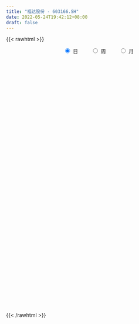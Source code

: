 ```yaml
---
title: "福达股份 - 603166.SH"
date: 2022-05-24T19:42:12+08:00
draft: false
---
```

{{< rawhtml >}}
    <div style="text-align: center">
        <label style="padding: 1rem;"><input style="margin-right: .5rem" type="radio" name="period" value="D" checked onclick="period_change(this)">日</label>
        <label style="padding: 1rem;"><input style="margin-right: .5rem" type="radio" name="period" value="W" onclick="period_change(this)">周</label>
        <label style="padding: 1rem;"><input style="margin-right: .5rem" type="radio" name="period" value="M" onclick="period_change(this)">月</label>
    </div>
    <div id="chart" style="height: 700px;"></div> 
    <script type="text/javascript">
        const D_v = [28579.42,32761.47,35056.0,26751.47,22408.2,20842.4,20849.0,19975.0,20898.4,23851.0,16607.66,22045.6,19403.38,24065.68,17987.99,24319.81,26278.55,30575.61,26568.02,29947.65,37215.41,40531.2,59525.0,55747.94,36810.35,31868.82,115815.4,67180.35,48287.83,29347.47,30208.21,32992.61,25475.16,24341.6,32615.6,22086.66,21765.0,35458.8,23235.8,24771.38,28117.06,88280.6,137736.13,66683.09,357961.56,223588.81,163565.84,127350.9,100176.81,171537.53,139103.28,182402.21,152616.22,138443.75,189613.54,140070.86,124678.12,123278.64,86210.6,109696.65,181677.64,102061.77,87641.97,70839.36,83694.2,94667.4,88229.58,115876.51,86263.46,79070.04,53371.2,130758.97,228157.58,124322.54,132160.1,82789.6,95840.63,141139.42,183738.87,134962.65,133744.96,110962.0,73858.26,89605.8,91861.77,87936.71,60554.97,78064.04,100466.4,90957.86,61699.2,57395.2,158593.43,77106.25,95820.2,52981.08,61874.79,36605.24,40427.28,34380.4,47304.6,26981.0,27392.4,19632.3,27664.95,24664.01,30702.0,29283.68,31581.6,23562.8,27571.8,32157.08,38078.0,31376.25,49228.75,78216.24,152578.12,206592.29,145014.0,131310.76,103136.73,73139.16,86093.4,177006.02,198933.86,131758.72,90308.0,76367.68,92732.21,111390.73,78090.06,191809.03,205066.31,115153.4,107943.86,122615.6,81743.77,89438.38,150508.32,124609.4,95140.01,117117.2,76770.6,44021.71,50674.91,48492.43,66814.37,76775.46,72950.72,64005.61,33351.78,35620.0,44101.01,49574.39,31510.0,19311.0,27685.68,29545.52,53207.32,54638.15,39073.0,29329.57,30769.99,22686.19,24471.37,64735.87,159827.64,92486.92,231386.62,96343.67,47283.4,51323.4,46273.0,32362.0,57296.67,34734.4,54395.4,49315.4,92947.0,39924.2,39824.0,33762.12,42891.0,35101.11,59504.92,48518.07,42228.11,30800.11,132786.53,129209.45,59587.55,83101.0,83075.04,50373.03,67201.2,31595.0,61071.6,69515.0,44828.72,69439.72,65383.4,52006.8,32157.77,28571.29,49754.46,72951.13,41002.4,35743.0,65604.4,43405.8,47322.97,71912.35,324321.47,199676.37,90319.72,84305.39,45236.84,52120.2,30705.18,47441.0,50270.0,56277.01,53543.0,47527.2,51894.77,58745.6,108003.03,58827.92,57610.4,50787.68,73283.4,99993.4,163960.34,169088.27,120066.29,88395.0,81324.32,73187.37,62369.14,64382.75,70948.29,55727.0,146079.78,318262.12,254242.67,172451.52,332111.78,75875.56,63964.46,73820.04]
const D_histogram = [0.0,0.0123806268,0.022411709,0.0191932155,0.0195822406,0.0097867365,-0.0017720398,-0.0091099065,-0.0133967626,-0.0102064166,-0.0083766199,-0.0068829137,-0.0086108536,-0.0022220967,0.001253321,0.0050853055,0.0118639224,0.0159908056,0.0164287179,0.0209779291,0.0272306101,0.032986908,0.044532637,0.0360132017,0.0264818316,0.0143942395,0.0325504295,0.0397529949,0.0419767369,0.0349772329,0.0283743527,0.0122821583,-0.0030454163,-0.0135478055,-0.0292831776,-0.0426971221,-0.0414749173,-0.0298679712,-0.0217247013,-0.0137685116,-0.0092700334,0.0099496627,0.0632952443,0.1392185464,0.1465957942,0.117366233,0.0935667373,0.063598557,0.0400351205,0.0387204098,0.0360024343,0.0460265971,0.0168391488,0.0052372941,0.0264797552,0.0288119724,0.0350261952,0.0302938613,0.025369725,0.0051966764,0.0224858104,0.0245753189,0.0157982039,0.0082923231,-0.0062938259,-0.016287151,-0.0381697975,-0.0739284389,-0.0951218868,-0.109987359,-0.1180824914,-0.0729051133,-0.0112815454,0.0303357357,0.0494981746,0.0570045089,0.0572687258,0.0658170955,0.077198314,0.090169657,0.084974786,0.0496078317,0.0283156562,0.0051097908,-0.0139680737,-0.0406202763,-0.0575688253,-0.0792027528,-0.0824136513,-0.0996630745,-0.1104318013,-0.0956900916,-0.0761264997,-0.0809153147,-0.1182161612,-0.1412507355,-0.1732656611,-0.162268365,-0.1422023701,-0.1254316992,-0.1136809892,-0.1013045801,-0.0865990214,-0.0686458563,-0.053570834,-0.0433228066,-0.0388935948,-0.0370807992,-0.0416345631,-0.0339290282,-0.0271178322,-0.0300075657,-0.0470093999,-0.0441483876,-0.0170999614,0.0113490916,0.07688782,0.1255079891,0.1382955072,0.160651145,0.1697755625,0.1715157687,0.1545842971,0.187794656,0.1930769704,0.1689439403,0.1531894765,0.1319632611,0.1122420211,0.0848161993,0.0614638082,0.096574402,0.0831452871,0.0616261538,0.0542885792,0.0443199032,0.0348850318,0.0167739514,0.0165295909,-0.0303024876,-0.0802365197,-0.079204667,-0.092676084,-0.1001720719,-0.1109596319,-0.1153337646,-0.1034024128,-0.0940215121,-0.0983101574,-0.1207370959,-0.1218367955,-0.1180787844,-0.112378175,-0.1208316883,-0.1168059338,-0.1054967326,-0.1005813025,-0.0908630476,-0.0631078241,-0.0324295143,-0.0185501172,-0.0064593856,-0.0102508431,-0.0060909561,-0.0077580018,0.0070601799,-0.0145497655,-0.0336647969,-0.0100534194,-0.015109041,-0.0171944891,-0.0231729116,-0.0359349041,-0.0474880556,-0.0705310263,-0.0770132698,-0.0890970976,-0.0838230008,-0.0494773415,-0.0192237464,0.0016068822,0.0160356256,0.0179879812,0.0178737867,0.0105391967,0.0137749715,0.0128221482,0.0186969677,0.0461845141,0.0738787884,0.0877082264,0.0813097092,0.0671053084,0.0544839911,0.0540116295,0.0522105282,0.0519068887,0.0300458222,0.0081247356,-0.0292065964,-0.0612054848,-0.0738967903,-0.0742462562,-0.0814016713,-0.1058299292,-0.1000595589,-0.0878163367,-0.064886718,-0.027474445,-0.0040963097,0.0198758115,0.046453771,0.0949787588,0.0808156083,0.0562093782,0.0533419219,0.0464383912,0.0349063076,0.0316109864,0.0170693771,0.0209634564,0.0190640021,0.0271442667,0.0333360581,0.0379436274,0.0429979688,0.058575876,0.0597608779,0.0582102335,0.0548935534,0.0546477115,0.0538536922,0.0697317184,0.0555714225,0.0155348345,-0.0062313801,-0.0295456129,-0.0601987221,-0.061288232,-0.0641365185,-0.0518308824,-0.0445938958,0.0019462577,0.0362151889,0.0736773126,0.0848438734,0.1317187999,0.2026847998,0.2890357396,0.3855878215]
const D_fast = [0.0,0.0154757835,0.0311097929,0.0326896033,0.0379741886,0.0306253686,0.0186235824,0.009008239,0.0013721923,0.0020109341,0.0017465759,0.0015195536,-0.0023610997,0.0034721331,0.0072608809,0.0123641919,0.0221087894,0.0302333739,0.0347784658,0.0445721593,0.0576324928,0.0716355177,0.0943144059,0.094798271,0.0918873588,0.0833983267,0.1096921239,0.1268329381,0.1395508644,0.1412956686,0.1417863765,0.1287647217,0.1126757931,0.0987864525,0.0757302859,0.051642061,0.0424955365,0.0466354898,0.0493475844,0.0538616461,0.0560426159,0.0777497277,0.1469191204,0.2576470591,0.3016732555,0.3017852525,0.3013774411,0.2873089001,0.2737542437,0.2821196355,0.2884022685,0.3099330805,0.2849554195,0.2746628883,0.3025252882,0.3120604985,0.3270312701,0.3298724015,0.3312906964,0.312416817,0.3353274036,0.3435607418,0.3387331777,0.3333003777,0.3171407722,0.3030756594,0.2716505635,0.2174098124,0.1724358928,0.1300735809,0.0924578257,0.1194089254,0.1782121069,0.227413322,0.2589503045,0.280707766,0.2952891644,0.320291808,0.350972605,0.3864863622,0.4025351877,0.3795701914,0.3653569299,0.3434285122,0.3208586293,0.2840513577,0.2527106023,0.2112759866,0.1874616753,0.1452964835,0.1069198064,0.0977389932,0.0982709601,0.0732533164,0.0063984296,-0.0519488285,-0.1272801695,-0.1568499646,-0.1723345623,-0.1869218162,-0.2035913534,-0.2165410893,-0.223485286,-0.2226935849,-0.2210112712,-0.2215939454,-0.2268881323,-0.2343455365,-0.2493079411,-0.2500846634,-0.2500529253,-0.2604445503,-0.2891987344,-0.2973748191,-0.2746013832,-0.2433150573,-0.1585543739,-0.0785572075,-0.0311958126,0.0313226114,0.0828909196,0.1275100679,0.1492246706,0.2293836935,0.2829352505,0.3010382055,0.3235811109,0.3353457107,0.343684976,0.337463204,0.329476765,0.3887309593,0.3960881661,0.3899755713,0.3962101415,0.3973214413,0.3966078279,0.3826902352,0.3865782725,0.3321705722,0.2621774101,0.2434080961,0.2067676581,0.1742286522,0.1357011842,0.1024936104,0.088574359,0.0744498816,0.0455836969,-0.0070275155,-0.038586414,-0.0643480989,-0.0867420333,-0.1254034687,-0.1505791977,-0.1656441796,-0.1858740751,-0.1988715821,-0.1868933146,-0.1643223835,-0.1550805157,-0.1446046305,-0.1509587987,-0.1483216508,-0.1519281969,-0.1353449702,-0.160592357,-0.1881235876,-0.167025565,-0.1758584468,-0.1822425172,-0.1940141676,-0.2157598861,-0.2391850515,-0.2798607788,-0.3055963397,-0.3399544419,-0.3556360954,-0.3336597715,-0.3082121129,-0.2869797637,-0.2685421139,-0.2620927631,-0.2577385109,-0.2624383017,-0.255758784,-0.2535060703,-0.2429570089,-0.2039233339,-0.1577593625,-0.122002868,-0.1080739578,-0.1055020315,-0.104502351,-0.0914718053,-0.0802202746,-0.0675471918,-0.0818968029,-0.1017867055,-0.1464196867,-0.1937199462,-0.2248854492,-0.2437964793,-0.2713023122,-0.3221880523,-0.3414325718,-0.3511434338,-0.3444354946,-0.3138918328,-0.2915377749,-0.2625967008,-0.2244052986,-0.1521356211,-0.1460948695,-0.1566487551,-0.1461807309,-0.1414746638,-0.1442801705,-0.1396727451,-0.1499470102,-0.1408120667,-0.1379455205,-0.1230791892,-0.1085533833,-0.0944599071,-0.0786560735,-0.0484341974,-0.0323089759,-0.0193070619,-0.0089003537,0.0045157323,0.017185136,0.0504960918,0.0502286516,0.0140757722,-0.0092482874,-0.0399489234,-0.0856517132,-0.1020632811,-0.1209456972,-0.1215977817,-0.1255092691,-0.0784825511,-0.0351598227,0.0207216291,0.0530991583,0.1329037848,0.2545409846,0.4131508593,0.6060998966]
const D_slow = [0.0,0.0030951567,0.0086980839,0.0134963878,0.018391948,0.0208386321,0.0203956222,0.0181181455,0.0147689549,0.0122173507,0.0101231958,0.0084024673,0.0062497539,0.0056942298,0.00600756,0.0072788864,0.010244867,0.0142425684,0.0183497479,0.0235942301,0.0304018827,0.0386486097,0.0497817689,0.0587850693,0.0654055272,0.0690040871,0.0771416945,0.0870799432,0.0975741274,0.1063184357,0.1134120238,0.1164825634,0.1157212093,0.112334258,0.1050134636,0.094339183,0.0839704537,0.0765034609,0.0710722856,0.0676301577,0.0653126494,0.067800065,0.0836238761,0.1184285127,0.1550774612,0.1844190195,0.2078107038,0.2237103431,0.2337191232,0.2433992256,0.2523998342,0.2639064835,0.2681162707,0.2694255942,0.276045533,0.2832485261,0.2920050749,0.2995785402,0.3059209715,0.3072201406,0.3128415932,0.3189854229,0.3229349739,0.3250080546,0.3234345981,0.3193628104,0.309820361,0.2913382513,0.2675577796,0.2400609399,0.210540317,0.1923140387,0.1894936523,0.1970775863,0.2094521299,0.2237032571,0.2380204386,0.2544747125,0.273774291,0.2963167052,0.3175604017,0.3299623597,0.3370412737,0.3383187214,0.334826703,0.3246716339,0.3102794276,0.2904787394,0.2698753266,0.244959558,0.2173516076,0.1934290847,0.1743974598,0.1541686311,0.1246145908,0.0893019069,0.0459854917,0.0054184004,-0.0301321921,-0.0614901169,-0.0899103642,-0.1152365092,-0.1368862646,-0.1540477287,-0.1674404372,-0.1782711388,-0.1879945375,-0.1972647373,-0.2076733781,-0.2161556351,-0.2229350932,-0.2304369846,-0.2421893346,-0.2532264315,-0.2575014218,-0.2546641489,-0.2354421939,-0.2040651966,-0.1694913198,-0.1293285336,-0.0868846429,-0.0440057008,-0.0053596265,0.0415890375,0.0898582801,0.1320942652,0.1703916343,0.2033824496,0.2314429549,0.2526470047,0.2680129567,0.2921565572,0.312942879,0.3283494175,0.3419215623,0.3530015381,0.361722796,0.3659162839,0.3700486816,0.3624730597,0.3424139298,0.322612763,0.2994437421,0.2744007241,0.2466608161,0.217827375,0.1919767718,0.1684713937,0.1438938544,0.1137095804,0.0832503815,0.0537306854,0.0256361417,-0.0045717804,-0.0337732639,-0.060147447,-0.0852927726,-0.1080085345,-0.1237854905,-0.1318928691,-0.1365303984,-0.1381452449,-0.1407079556,-0.1422306947,-0.1441701951,-0.1424051501,-0.1460425915,-0.1544587907,-0.1569721456,-0.1607494058,-0.1650480281,-0.170841256,-0.179824982,-0.1916969959,-0.2093297525,-0.2285830699,-0.2508573443,-0.2718130945,-0.2841824299,-0.2889883665,-0.288586646,-0.2845777396,-0.2800807443,-0.2756122976,-0.2729774984,-0.2695337555,-0.2663282185,-0.2616539766,-0.250107848,-0.2316381509,-0.2097110943,-0.189383667,-0.1726073399,-0.1589863422,-0.1454834348,-0.1324308028,-0.1194540806,-0.111942625,-0.1099114411,-0.1172130902,-0.1325144614,-0.150988659,-0.169550223,-0.1899006409,-0.2163581232,-0.2413730129,-0.2633270971,-0.2795487766,-0.2864173878,-0.2874414653,-0.2824725124,-0.2708590696,-0.2471143799,-0.2269104778,-0.2128581333,-0.1995226528,-0.187913055,-0.1791864781,-0.1712837315,-0.1670163872,-0.1617755231,-0.1570095226,-0.1502234559,-0.1418894414,-0.1324035345,-0.1216540423,-0.1070100733,-0.0920698539,-0.0775172955,-0.0637939071,-0.0501319792,-0.0366685562,-0.0192356266,-0.0053427709,-0.0014590623,-0.0030169073,-0.0104033106,-0.0254529911,-0.0407750491,-0.0568091787,-0.0697668993,-0.0809153733,-0.0804288088,-0.0713750116,-0.0529556835,-0.0317447151,0.0011849849,0.0518561848,0.1241151197,0.2205120751]
const D_data = [['2021-05-13', 5.9578, 5.8654, 5.8285, 6.004],['2021-05-14', 5.9024, 6.0594, 5.8654, 6.0686],['2021-05-17', 6.0501, 6.1056, 5.9947, 6.1702],['2021-05-18', 6.0963, 5.9763, 5.9208, 6.0963],['2021-05-19', 5.9578, 6.0317, 5.8931, 6.0317],['2021-05-20', 5.9578, 5.8931, 5.8654, 6.0317],['2021-05-21', 5.9024, 5.8192, 5.81, 5.9301],['2021-05-24', 5.8654, 5.8192, 5.7823, 5.8746],['2021-05-25', 5.8469, 5.8192, 5.7269, 5.8469],['2021-05-26', 5.8285, 5.9024, 5.7638, 5.9208],['2021-05-27', 5.8931, 5.8931, 5.8469, 5.9578],['2021-05-28', 5.9116, 5.8931, 5.8654, 5.9485],['2021-05-31', 5.8839, 5.8469, 5.773, 5.9301],['2021-06-01', 5.8192, 5.9578, 5.8008, 5.9855],['2021-06-02', 5.9855, 5.9485, 5.9116, 5.9855],['2021-06-03', 5.9393, 5.9763, 5.9208, 6.0132],['2021-06-04', 5.9855, 6.0501, 5.9393, 6.0501],['2021-06-07', 6.0501, 6.0594, 6.0501, 6.1702],['2021-06-08', 6.0686, 6.0409, 6.004, 6.1518],['2021-06-09', 6.0594, 6.124, 6.0224, 6.1702],['2021-06-10', 6.1795, 6.1979, 6.1056, 6.2256],['2021-06-11', 6.1702, 6.2534, 6.1425, 6.3273],['2021-06-15', 6.2072, 6.4104, 6.1979, 6.4473],['2021-06-16', 6.4011, 6.2072, 6.1333, 6.4011],['2021-06-17', 6.1518, 6.1795, 6.1148, 6.318],['2021-06-18', 6.1795, 6.1148, 6.0871, 6.1887],['2021-06-21', 6.0871, 6.5397, 6.0501, 6.7244],['2021-06-22', 6.5305, 6.512, 6.4381, 6.5859],['2021-06-23', 6.4843, 6.5212, 6.475, 6.6875],['2021-06-24', 6.4843, 6.4381, 6.4196, 6.5397],['2021-06-25', 6.4381, 6.4473, 6.355, 6.4843],['2021-06-28', 6.4473, 6.2995, 6.2995, 6.4566],['2021-06-29', 6.3273, 6.2441, 6.2256, 6.3734],['2021-06-30', 6.2441, 6.2441, 6.2164, 6.3365],['2021-07-01', 6.2626, 6.1056, 6.1056, 6.2811],['2021-07-02', 6.0963, 6.0409, 6.0132, 6.1518],['2021-07-05', 6.0224, 6.1702, 6.0132, 6.1795],['2021-07-06', 6.2441, 6.318, 6.1702, 6.4104],['2021-07-07', 6.3088, 6.318, 6.2626, 6.3827],['2021-07-08', 6.2903, 6.355, 6.2811, 6.4196],['2021-07-09', 6.355, 6.3457, 6.2256, 6.355],['2021-07-12', 6.3273, 6.6044, 6.3273, 6.6505],['2021-07-13', 6.7706, 7.2694, 6.7152, 7.2694],['2021-07-14', 7.6758, 7.9991, 7.6758, 7.9991],['2021-07-15', 8.2023, 7.5003, 7.2048, 8.4794],['2021-07-16', 7.3064, 7.1124, 7.057, 7.3895],['2021-07-19', 7.1032, 7.1493, 6.9554, 7.2694],['2021-07-20', 7.0754, 7.02, 6.8907, 7.0939],['2021-07-21', 6.9461, 7.0293, 6.9184, 7.0662],['2021-07-22', 7.0015, 7.3064, 6.9092, 7.371],['2021-07-23', 7.2232, 7.3433, 7.1032, 7.5003],['2021-07-26', 7.3525, 7.5927, 7.1216, 7.8052],['2021-07-27', 7.4634, 7.1124, 7.057, 7.7959],['2021-07-28', 7.0108, 7.2694, 6.7244, 7.4542],['2021-07-29', 7.3803, 7.759, 7.1493, 7.7774],['2021-07-30', 7.7497, 7.6481, 7.5835, 7.9899],['2021-08-02', 7.5927, 7.7867, 7.4819, 8.0638],['2021-08-03', 7.6851, 7.722, 7.6297, 8.0453],['2021-08-04', 7.7128, 7.759, 7.5742, 7.8236],['2021-08-05', 7.7128, 7.5558, 7.4357, 7.7128],['2021-08-06', 7.4819, 8.073, 7.408, 8.1931],['2021-08-09', 8.0823, 7.9991, 7.879, 8.1839],['2021-08-10', 7.9345, 7.9068, 7.8052, 8.1746],['2021-08-11', 7.9068, 7.9345, 7.7682, 7.9899],['2021-08-12', 7.9252, 7.8329, 7.7959, 8.0545],['2021-08-13', 7.759, 7.8606, 7.7128, 7.9899],['2021-08-16', 7.722, 7.6481, 7.6204, 7.9899],['2021-08-17', 7.6943, 7.3156, 7.2325, 7.9437],['2021-08-18', 7.3433, 7.3156, 7.177, 7.4634],['2021-08-19', 7.0293, 7.2509, 6.9831, 7.2971],['2021-08-20', 7.177, 7.214, 7.02, 7.2971],['2021-08-23', 7.2509, 7.9345, 7.2232, 7.9345],['2021-08-24', 8.1746, 8.424, 8.1746, 8.6642],['2021-08-25', 8.5441, 8.4887, 8.23, 8.581],['2021-08-26', 8.6827, 8.4333, 8.3778, 9.0152],['2021-08-27', 8.6549, 8.4333, 8.3501, 8.775],['2021-08-30', 8.4517, 8.4425, 8.3132, 8.6549],['2021-08-31', 8.4055, 8.6549, 8.3039, 8.8212],['2021-09-01', 8.6549, 8.8397, 8.6549, 9.4124],['2021-09-02', 8.6827, 9.0337, 8.4055, 9.0891],['2021-09-03', 8.969, 8.9413, 8.6365, 9.2831],['2021-09-06', 8.812, 8.5533, 8.4333, 8.9967],['2021-09-07', 8.5903, 8.6549, 8.4517, 8.7104],['2021-09-08', 8.6457, 8.5718, 8.461, 8.7381],['2021-09-09', 8.5256, 8.5533, 8.5072, 8.8766],['2021-09-10', 8.5903, 8.3594, 8.3132, 8.5903],['2021-09-13', 8.3409, 8.3686, 8.3224, 8.4979],['2021-09-14', 8.3778, 8.1931, 8.1746, 8.4055],['2021-09-15', 8.1284, 8.3317, 7.9437, 8.4333],['2021-09-16', 8.3409, 8.0638, 8.0453, 8.4055],['2021-09-17', 8.0084, 8.0176, 7.759, 8.1284],['2021-09-22', 7.9437, 8.2947, 7.8513, 8.3132],['2021-09-23', 8.2762, 8.4055, 8.0361, 8.4794],['2021-09-24', 8.3871, 8.1007, 8.0823, 8.4055],['2021-09-27', 8.11, 7.5188, 7.3618, 8.1284],['2021-09-28', 7.5003, 7.4449, 7.3525, 7.6019],['2021-09-29', 7.3433, 7.0662, 6.9461, 7.3987],['2021-09-30', 7.0939, 7.4172, 7.0847, 7.4357],['2021-10-08', 7.5096, 7.4911, 7.4264, 7.7959],['2021-10-11', 7.4819, 7.4357, 7.3525, 7.5835],['2021-10-12', 7.3525, 7.3433, 7.1216, 7.4634],['2021-10-13', 7.2787, 7.3156, 7.214, 7.371],['2021-10-14', 7.2787, 7.3248, 7.1586, 7.4172],['2021-10-15', 7.3156, 7.371, 7.2879, 7.4357],['2021-10-18', 7.3248, 7.3525, 7.3156, 7.4264],['2021-10-19', 7.3525, 7.2971, 7.2971, 7.3803],['2021-10-20', 7.2971, 7.2048, 7.177, 7.3064],['2021-10-21', 7.2232, 7.1309, 7.1032, 7.2509],['2021-10-22', 7.1309, 6.9831, 6.9831, 7.2048],['2021-10-25', 6.9738, 7.0847, 6.8907, 7.1032],['2021-10-26', 7.0847, 7.057, 7.02, 7.3064],['2021-10-27', 7.0754, 6.8907, 6.8076, 7.0754],['2021-10-28', 6.826, 6.5951, 6.5859, 6.9092],['2021-10-29', 6.5951, 6.7337, 6.5766, 6.7614],['2021-11-01', 6.6783, 7.057, 6.6505, 7.057],['2021-11-02', 7.057, 7.1863, 7.0108, 7.4819],['2021-11-03', 7.0662, 7.9068, 7.0662, 7.9068],['2021-11-04', 8.0638, 8.0545, 7.7035, 8.424],['2021-11-05', 7.8606, 7.8513, 7.7405, 8.2762],['2021-11-08', 7.6666, 8.1654, 7.6019, 8.2393],['2021-11-09', 8.1654, 8.2023, 8.0361, 8.4148],['2021-11-10', 8.1654, 8.267, 8.0915, 8.267],['2021-11-11', 8.267, 8.1192, 8.0361, 8.581],['2021-11-12', 8.1562, 8.9321, 8.0638, 8.9321],['2021-11-15', 9.126, 8.8489, 8.6827, 9.2646],['2021-11-16', 8.8489, 8.5903, 8.4979, 8.9136],['2021-11-17', 8.5903, 8.7381, 8.5256, 8.812],['2021-11-18', 8.7288, 8.7104, 8.581, 8.8951],['2021-11-19', 8.775, 8.7473, 8.6549, 9.1445],['2021-11-22', 8.6919, 8.6365, 8.4979, 8.8027],['2021-11-23', 8.6365, 8.6457, 8.5626, 8.8397],['2021-11-24', 8.5995, 9.514, 8.581, 9.514],['2021-11-25', 9.5324, 9.0798, 9.0429, 9.6063],['2021-11-26', 9.0798, 8.9875, 8.9043, 9.2369],['2021-11-29', 8.8951, 9.1814, 8.6919, 9.3015],['2021-11-30', 9.1722, 9.1907, 9.0521, 9.4586],['2021-12-01', 9.163, 9.2276, 9.0244, 9.3292],['2021-12-02', 9.1168, 9.1168, 9.0337, 9.4124],['2021-12-03', 9.1445, 9.3569, 9.0706, 9.6987],['2021-12-06', 9.2646, 8.6919, 8.6827, 9.4493],['2021-12-07', 8.6642, 8.3963, 8.3132, 8.8674],['2021-12-08', 8.4979, 8.8859, 8.3778, 9.2184],['2021-12-09', 8.8582, 8.6457, 8.6272, 9.0244],['2021-12-10', 8.6272, 8.6272, 8.5164, 8.7658],['2021-12-13', 8.6272, 8.4887, 8.4055, 8.6919],['2021-12-14', 8.5164, 8.4702, 8.4055, 8.5533],['2021-12-15', 8.4333, 8.6365, 8.3778, 8.7196],['2021-12-16', 8.581, 8.6088, 8.3778, 8.6365],['2021-12-17', 8.5441, 8.3963, 8.3686, 8.6272],['2021-12-20', 8.3409, 8.0268, 8.0268, 8.3778],['2021-12-21', 7.9899, 8.1469, 7.9714, 8.2023],['2021-12-22', 8.1469, 8.1284, 8.0638, 8.2393],['2021-12-23', 8.1931, 8.0915, 7.9899, 8.2208],['2021-12-24', 8.0915, 7.8144, 7.8052, 8.1654],['2021-12-27', 7.8421, 7.8606, 7.7497, 7.9437],['2021-12-28', 7.9252, 7.8975, 7.8144, 7.9252],['2021-12-29', 7.8975, 7.7682, 7.759, 7.9437],['2021-12-30', 7.722, 7.7774, 7.7128, 7.8698],['2021-12-31', 7.7774, 8.0268, 7.759, 8.0638],['2022-01-04', 8.0268, 8.1654, 7.9991, 8.3039],['2022-01-05', 8.1654, 8.0361, 7.8883, 8.1839],['2022-01-06', 7.9991, 8.0545, 7.9252, 8.1377],['2022-01-07', 8.0638, 7.8513, 7.8513, 8.1284],['2022-01-10', 7.8144, 7.9252, 7.6666, 7.9345],['2022-01-11', 7.9345, 7.8329, 7.7959, 8.0268],['2022-01-12', 7.8052, 8.0545, 7.8052, 8.1931],['2022-01-13', 8.1284, 7.5558, 7.4634, 8.1284],['2022-01-14', 7.4634, 7.4357, 7.3618, 7.6112],['2022-01-17', 7.528, 7.9437, 7.3341, 8.1839],['2022-01-18', 7.9437, 7.6019, 7.5927, 8.0268],['2022-01-19', 7.5927, 7.5835, 7.5558, 7.7035],['2022-01-20', 7.5835, 7.4726, 7.4264, 7.6758],['2022-01-21', 7.4634, 7.2879, 7.2879, 7.5373],['2022-01-24', 7.2509, 7.177, 7.1493, 7.3341],['2022-01-25', 7.2417, 6.863, 6.7799, 7.3433],['2022-01-26', 6.8722, 6.8999, 6.7521, 7.0108],['2022-01-27', 6.863, 6.6783, 6.6321, 6.9369],['2022-01-28', 6.7244, 6.7706, 6.512, 6.8999],['2022-02-07', 6.8722, 7.1493, 6.8722, 7.4449],['2022-02-08', 7.0847, 7.2048, 7.02, 7.214],['2022-02-09', 7.1586, 7.177, 7.0847, 7.2787],['2022-02-10', 7.177, 7.1586, 7.0939, 7.2232],['2022-02-11', 7.1401, 7.02, 6.9277, 7.1493],['2022-02-14', 6.9369, 6.9738, 6.8999, 7.1032],['2022-02-15', 7.0385, 6.8353, 6.7429, 7.0385],['2022-02-16', 6.8722, 6.9277, 6.8722, 7.0385],['2022-02-17', 6.9554, 6.8538, 6.826, 7.0015],['2022-02-18', 6.8445, 6.9277, 6.7706, 6.9831],['2022-02-21', 6.9554, 7.2787, 6.9554, 7.4357],['2022-02-22', 7.2325, 7.4449, 7.214, 7.5188],['2022-02-23', 7.4449, 7.4172, 7.2971, 7.4542],['2022-02-24', 7.4449, 7.2232, 7.1124, 7.4542],['2022-02-25', 7.2232, 7.1032, 7.0385, 7.3525],['2022-02-28', 7.0385, 7.0754, 6.9092, 7.1032],['2022-03-01', 7.1216, 7.214, 7.0754, 7.3433],['2022-03-02', 7.1863, 7.214, 7.1124, 7.2417],['2022-03-03', 7.2232, 7.2509, 7.1678, 7.2971],['2022-03-04', 7.214, 6.9369, 6.9277, 7.2232],['2022-03-07', 6.8538, 6.8168, 6.7521, 6.9092],['2022-03-08', 6.7614, 6.4381, 6.4289, 6.8722],['2022-03-09', 6.4381, 6.2626, 5.9301, 6.4658],['2022-03-10', 6.4196, 6.3088, 6.2718, 6.4935],['2022-03-11', 6.1795, 6.3457, 6.124, 6.3919],['2022-03-14', 6.2811, 6.1518, 6.1425, 6.3457],['2022-03-15', 6.0963, 5.7453, 5.7269, 6.1795],['2022-03-16', 5.8562, 5.9578, 5.6622, 6.004],['2022-03-17', 6.0317, 5.9763, 5.967, 6.124],['2022-03-18', 5.9578, 6.1056, 5.9485, 6.1425],['2022-03-21', 6.124, 6.3734, 6.0686, 6.3734],['2022-03-22', 6.3734, 6.3088, 6.2349, 6.3919],['2022-03-23', 6.3088, 6.4104, 6.2626, 6.475],['2022-03-24', 6.4104, 6.5674, 6.3273, 6.6505],['2022-03-25', 6.5674, 7.0662, 6.5397, 7.2232],['2022-03-28', 6.8815, 6.4104, 6.3642, 6.9184],['2022-03-29', 6.3734, 6.1979, 6.1702, 6.4381],['2022-03-30', 6.318, 6.4104, 6.2626, 6.5212],['2022-03-31', 6.3827, 6.3457, 6.3088, 6.4843],['2022-04-01', 6.2718, 6.2441, 6.1979, 6.3457],['2022-04-06', 6.2626, 6.3088, 6.1887, 6.355],['2022-04-07', 6.3088, 6.1148, 6.1148, 6.3827],['2022-04-08', 6.124, 6.3088, 5.9855, 6.3273],['2022-04-11', 6.2349, 6.2349, 6.0501, 6.2718],['2022-04-12', 6.1887, 6.3734, 6.1148, 6.3734],['2022-04-13', 6.3457, 6.3919, 6.1887, 6.3919],['2022-04-14', 6.3642, 6.4104, 6.3273, 6.4566],['2022-04-15', 6.3827, 6.4566, 6.2534, 6.4566],['2022-04-18', 6.4566, 6.669, 6.4104, 6.706],['2022-04-19', 6.6321, 6.5674, 6.5212, 6.7337],['2022-04-20', 6.5582, 6.5674, 6.3734, 6.6136],['2022-04-21', 6.512, 6.5674, 6.3734, 6.5674],['2022-04-22', 6.4566, 6.6321, 6.4011, 6.6875],['2022-04-25', 6.5489, 6.6598, 6.355, 6.6783],['2022-04-26', 6.5859, 6.9554, 6.5212, 7.0108],['2022-04-27', 6.7521, 6.6321, 6.2626, 6.9277],['2022-04-28', 6.4658, 6.1887, 5.967, 6.5397],['2022-04-29', 6.2534, 6.2534, 6.161, 6.3273],['2022-05-05', 6.0594, 6.0963, 5.9855, 6.161],['2022-05-06', 5.967, 5.8192, 5.7823, 5.967],['2022-05-09', 5.7823, 6.0501, 5.7269, 6.0501],['2022-05-10', 6.01, 5.96, 5.84, 6.02],['2022-05-11', 5.97, 6.12, 5.92, 6.19],['2022-05-12', 6.05, 6.06, 5.94, 6.12],['2022-05-13', 6.05, 6.67, 6.04, 6.67],['2022-05-16', 6.91, 6.74, 6.7, 7.24],['2022-05-17', 6.6, 7.01, 6.58, 7.2],['2022-05-18', 6.83, 6.87, 6.72, 7.15],['2022-05-19', 7.32, 7.56, 7.12, 7.56],['2022-05-20', 8.32, 8.32, 8.32, 8.32],['2022-05-23', 9.15, 9.15, 9.15, 9.15],['2022-05-24', 10.07, 10.07, 10.07, 10.07]]
const W_v = [228747.86,401751.33,590568.99,289996.35,219493.25,137369.58,225675.35,165463.62,246685.48,201475.58,163776.56,127408.47,194945.57,112264.92,101777.05,98368.4,112735.7,162792.64,140913.54,125015.01,81419.74,55322.22,81154.09,78626.65,121449.9,89001.98,185887.52,115991.75,105668.63,89037.42,30814.73,22535.59,163437.04,121675.19,119990.53,116909.58,100948.5,90192.26,136209.49,100230.4,62073.66,32431.48,186389.02,114425.66,287954.57,163275.38,65889.66,156820.17,158183.8,77631.63,75326.04,75533.49,93560.8,121242.4,66642.69,57223.69,43548.69,31316.96,35712.8,31067.38,34563.75,48108.4,28908.8,50404.4,70983.83,84632.43,66747.2,52555.6,104976.48,101688.36,92481.43,109880.07,85932.8,57384.15,51398.0,35446.6,95006.58,57290.08,41037.58,61704.55,81693.69,112492.36,190285.32,211355.09,203605.46,192464.64,175303.5,287326.08,448772.72,427878.74,166195.36,77489.86,143764.45,104924.8,108098.41,143543.86,77028.16,335018.53,196276.42,85757.08,76166.05,58120.2,61968.11,42306.47,38644.49,69035.72,63165.19,62118.24,78651.24,70312.58,60758.5,68180.99,84898.85,10704.0,38608.51,56541.07,44768.25,62327.63,87300.57,46772.01,41137.01,38345.69,72850.16,158176.55,149407.84,74420.31,304165.45,156371.37,144636.44,69066.21,128034.18,85849.13,142436.07,157917.11,120172.44,155161.47,174135.26,124900.95,171915.43,158595.24,213313.19,312522.09,270562.23,89324.4,157657.12,270216.68,1289016.3,812524.4300000001,410139.83,292605.7,198405.81,306943.83,458480.8,362500.76,350668.94,387984.87,360232.0,202347.0,753499.41,542260.1899999999,212940.45,169523.15,109772.02,98543.3,80632.38,41156.89,125700.81,188405.91,119006.63,138448.92,118122.13,140122.32,176455.91,204125.52,132519.56,79555.72,115323.98,71612.1,113435.05,92607.24,67505.7,195512.49,448684.63,107479.05,86378.97,182344.86,191098.63,243499.97,169957.72,140515.93,173753.83,143714.08,229423.0,294415.8,261624.56,79632.19,165575.88,125907.07,103377.66,112055.41,164837.89,183952.11,290839.26,137511.63,133348.04,874250.1899999999,701734.36,803146.58,625541.65,438904.7,422810.79,698188.7899999999,689426.53,454224.54,391742.47,293094.88,247281.31,40427.28,155690.7,143896.24,152745.93,631629.4,570686.0700000001,590100.47,701509.5299999999,552249.9300000001,457658.92,315707.89,226652.79,161259.52,153810.71,364207.99,472610.09,228103.87,249348.32,216152.32,487759.5699999999,279755.83,263816.41,228022.28,552566.99,471658.52,128416.18,267987.58,348512.4300000001,641503.3,154511.69,399506.96,1152943.6500000001,137784.5]
const W_histogram = [0.0,0.0264907123,0.0564831197,0.0551753738,0.0140576235,0.0052177067,0.017590108,0.0282613861,0.0499614739,0.0534805002,0.0346975092,0.012912026,0.0163182664,-0.0161003086,-0.038502466,-0.0729755819,-0.0907814757,-0.16906326,-0.2442000313,-0.2535197671,-0.2533799964,-0.2435565116,-0.2376937386,-0.2187117536,-0.1787549324,-0.1495982754,-0.115679567,-0.0903545602,-0.1070457097,-0.1272229009,-0.123329353,-0.0984515748,-0.0397711162,0.0074355136,0.0354246144,0.0280906509,0.0582877366,0.0822065724,0.0996897192,0.0839156203,0.0738931933,0.069951524,0.0931809436,0.1074662989,0.1387133702,0.1177554862,0.0953478317,0.1115793596,0.0558037551,0.0098694583,-0.0345756556,-0.0441527614,-0.0345272952,-0.0230815468,-0.0355035888,-0.0284512874,-0.0350439026,-0.0312818239,-0.0276777056,-0.0199524617,-0.0219631007,-0.0108901158,-0.002504292,-0.0119995826,-0.031634851,-0.0304355845,-0.0161647521,-0.0047442531,0.027135804,0.0304246391,0.036202696,0.0529451701,0.0521851772,0.0414671588,0.0233412547,0.0259241507,0.040756367,0.0455415535,0.0474847252,0.0371044057,0.0520767537,0.0722464643,0.1047838669,0.1317180129,0.1501605375,0.1701275418,0.1673240921,0.1777429338,0.2090847474,0.1976037023,0.1458468149,0.1158032153,0.0754529574,0.044938533,0.0226414248,0.0344620464,0.0296482279,0.0268524118,0.0025728396,-0.019986791,-0.029652878,-0.0540588,-0.0623563679,-0.0688830007,-0.0738068922,-0.0990170281,-0.1119993967,-0.1002423239,-0.0917336249,-0.0726960808,-0.0534628331,-0.0466847042,-0.0524165922,-0.0566542458,-0.0523735296,-0.051206047,-0.040798189,-0.0400930759,-0.0476358929,-0.0620716105,-0.0598843185,-0.0533827149,-0.0365976205,-0.0080370267,0.0102730959,0.0206199466,0.0515641824,0.0697280178,0.0681892746,0.0642459564,0.0388170365,0.02399349,0.0382567261,0.0259201992,0.0392741227,0.047327669,0.0248021545,0.0165326922,0.021493724,0.0199580913,0.0349922107,0.0489630933,0.0384619907,0.035631925,0.0393937561,0.0395718967,0.0928363414,0.1072240113,0.0991048928,0.0942201172,0.0714034305,0.0749546182,0.0820972212,0.0657915328,0.0697829592,0.0901229232,0.0788692819,0.0676496533,0.1146020025,0.0884366032,0.0541800057,0.0039522224,-0.0153713771,-0.0468557407,-0.0527683983,-0.050800079,-0.0501591731,-0.0525605926,-0.0800506646,-0.0702116361,-0.0739051052,-0.0491445161,-0.0420246861,-0.0365197624,-0.061377899,-0.082687606,-0.1170347399,-0.1386216996,-0.1576300389,-0.1702330392,-0.1692019194,-0.1398675079,-0.1008661305,-0.0679013343,-0.0277277603,-0.0096484326,0.0170843564,0.0318015633,0.046140007,0.0382414498,0.0315952006,0.0420029758,0.0613226028,0.0833587771,0.0834673384,0.0747734887,0.0652384355,0.0403833524,0.0271820022,0.0272183173,0.0384425625,0.0341839144,0.0504307236,0.031408458,0.0365929343,0.086071925,0.1263304091,0.1631274348,0.2031186256,0.2018815073,0.1466983769,0.1793387459,0.2195118671,0.1922452463,0.1390225185,0.0991202938,0.0205103067,-0.0299513392,-0.0724372288,-0.1246221596,-0.1710278558,-0.1237500228,-0.0222979895,0.0270742861,0.0682766015,0.1102878768,0.0802105293,0.0381755685,-0.0316376604,-0.0644395657,-0.0969319613,-0.1426287508,-0.1767908471,-0.2251100724,-0.2303276639,-0.2295380041,-0.2074109768,-0.1944101823,-0.214484082,-0.2313410179,-0.1681448129,-0.1714702128,-0.1593314233,-0.1324699186,-0.0957189506,-0.0898455915,-0.1069707147,-0.0553636079,0.087747461,0.2868910941]
const W_fast = [0.0,0.0331133903,0.0772265777,0.0897126752,0.0521093308,0.0445738407,0.061343769,0.0790803936,0.1132708499,0.1301600012,0.1200513875,0.1014939108,0.1089797179,0.0725360656,0.0405082918,-0.0122087196,-0.0527099824,-0.1732575816,-0.3094443608,-0.3821440383,-0.4453492667,-0.4964149098,-0.5499755714,-0.5856715249,-0.5904034368,-0.5986463486,-0.593647532,-0.5909111653,-0.6343637422,-0.6863466586,-0.7132854489,-0.7130205644,-0.6642828849,-0.6152173767,-0.5783721223,-0.5786834231,-0.5339144032,-0.4894439243,-0.4470383477,-0.4418335416,-0.4333826702,-0.4198364585,-0.373311803,-0.332159873,-0.2662344591,-0.2577534715,-0.2563241682,-0.2121978004,-0.2540224661,-0.2974893983,-0.3505784261,-0.3711937222,-0.3702000799,-0.3645247182,-0.3858226574,-0.3858831778,-0.4012367686,-0.4052951459,-0.408610454,-0.4058733256,-0.4133747398,-0.4050242838,-0.397264533,-0.4097597193,-0.4373037004,-0.44371333,-0.4334836856,-0.4232492499,-0.3845852418,-0.373690247,-0.358861516,-0.3288827494,-0.316596448,-0.3169476768,-0.3292382671,-0.3201743334,-0.2951530254,-0.2789824505,-0.2651680975,-0.2662723156,-0.2382807791,-0.2000494525,-0.1413160832,-0.0814524339,-0.025469775,0.0370291148,0.0760566881,0.1309112633,0.2145242637,0.2524441442,0.2371489606,0.2360561647,0.2145691462,0.1952893551,0.178652603,0.1990887362,0.2016869747,0.2056042615,0.1819678992,0.1544115709,0.1373322645,0.0994116424,0.0755249825,0.0517775996,0.0284019851,-0.0215624079,-0.0625446257,-0.0758481339,-0.0902728411,-0.0894093172,-0.0835417778,-0.0884348249,-0.107270861,-0.125672076,-0.1344847422,-0.1461187714,-0.1459104606,-0.1552286165,-0.1746804068,-0.204634027,-0.2174178147,-0.2242618897,-0.2166262005,-0.1900748633,-0.1691964668,-0.1536946295,-0.109859348,-0.0742635082,-0.0587549327,-0.0466367618,-0.0623614226,-0.0711865965,-0.047359179,-0.0532156561,-0.0300432019,-0.0101577383,-0.0264827143,-0.0306190035,-0.0202845407,-0.0168306505,0.0069515216,0.0331631775,0.0322775726,0.0383554882,0.0519657583,0.062036873,0.1385104031,0.1797040759,0.1963611805,0.2150314341,0.2100656052,0.2323554474,0.2600223557,0.2601645504,0.2816017167,0.3244724114,0.3329360906,0.3386288753,0.4142317252,0.4101754767,0.3894638806,0.3402241529,0.3170577091,0.2738594104,0.2547546531,0.2440229527,0.2321240654,0.2165824977,0.1690797595,0.161365879,0.1391961336,0.1516705937,0.1482842522,0.1446592353,0.104456624,0.0624750154,-0.0011308035,-0.057373188,-0.115789037,-0.1709502972,-0.2122196572,-0.2178521227,-0.204067278,-0.1880778153,-0.1548361814,-0.1391689618,-0.1081650837,-0.085497486,-0.0596240406,-0.0579622354,-0.0567096844,-0.0358011652,-0.0011508875,0.0417249811,0.062700377,0.0726998994,0.0794744551,0.0647152101,0.0583093605,0.0651502549,0.0859851407,0.0902724713,0.1191269614,0.1079568102,0.1222895201,0.1932864921,0.2651275784,0.3427064629,0.4334773101,0.4827105686,0.4642020325,0.5416770878,0.6367281758,0.6575228666,0.6390557684,0.6239336171,0.5504512067,0.4925017261,0.4319065293,0.3485660585,0.2594033984,0.2757437257,0.3716212616,0.4277621087,0.4860335746,0.5556168191,0.5455921038,0.5131010352,0.4353783912,0.3864665945,0.3297412085,0.2483872314,0.1700274233,0.0654306799,0.0026311724,-0.0539636688,-0.0836893858,-0.1192911368,-0.192986057,-0.2676782474,-0.2465182456,-0.2927111987,-0.3204052651,-0.32666124,-0.3138400096,-0.3304280484,-0.3742958503,-0.3365296455,-0.1714817113,0.0993846954]
const W_slow = [0.0,0.0066226781,0.020743458,0.0345373014,0.0380517073,0.039356134,0.043753661,0.0508190075,0.063309376,0.076679501,0.0853538783,0.0885818848,0.0926614514,0.0886363743,0.0790107578,0.0607668623,0.0380714934,-0.0041943216,-0.0652443295,-0.1286242712,-0.1919692703,-0.2528583982,-0.3122818329,-0.3669597713,-0.4116485044,-0.4490480732,-0.477967965,-0.500556605,-0.5273180325,-0.5591237577,-0.5899560959,-0.6145689896,-0.6245117687,-0.6226528903,-0.6137967367,-0.606774074,-0.5922021398,-0.5716504967,-0.5467280669,-0.5257491619,-0.5072758635,-0.4897879825,-0.4664927466,-0.4396261719,-0.4049478293,-0.3755089578,-0.3516719999,-0.32377716,-0.3098262212,-0.3073588566,-0.3160027705,-0.3270409608,-0.3356727847,-0.3414431714,-0.3503190686,-0.3574318904,-0.3661928661,-0.374013322,-0.3809327484,-0.3859208639,-0.3914116391,-0.394134168,-0.394760241,-0.3977601367,-0.4056688494,-0.4132777455,-0.4173189335,-0.4185049968,-0.4117210458,-0.404114886,-0.395064212,-0.3818279195,-0.3687816252,-0.3584148355,-0.3525795218,-0.3460984841,-0.3359093924,-0.324524004,-0.3126528227,-0.3033767213,-0.2903575329,-0.2722959168,-0.2460999501,-0.2131704468,-0.1756303125,-0.133098427,-0.091267404,-0.0468316705,0.0054395163,0.0548404419,0.0913021456,0.1202529494,0.1391161888,0.150350822,0.1560111782,0.1646266898,0.1720387468,0.1787518497,0.1793950596,0.1743983619,0.1669851424,0.1534704424,0.1378813504,0.1206606003,0.1022088772,0.0774546202,0.049454771,0.02439419,0.0014607838,-0.0167132364,-0.0300789447,-0.0417501207,-0.0548542688,-0.0690178302,-0.0821112126,-0.0949127244,-0.1051122716,-0.1151355406,-0.1270445138,-0.1425624165,-0.1575334961,-0.1708791748,-0.18002858,-0.1820378366,-0.1794695627,-0.174314576,-0.1614235304,-0.143991526,-0.1269442073,-0.1108827182,-0.1011784591,-0.0951800866,-0.0856159051,-0.0791358553,-0.0693173246,-0.0574854073,-0.0512848687,-0.0471516957,-0.0417782647,-0.0367887418,-0.0280406891,-0.0157999158,-0.0061844181,0.0027235631,0.0125720022,0.0224649763,0.0456740617,0.0724800645,0.0972562877,0.120811317,0.1386621746,0.1574008292,0.1779251345,0.1943730177,0.2118187575,0.2343494883,0.2540668087,0.2709792221,0.2996297227,0.3217388735,0.3352838749,0.3362719305,0.3324290862,0.3207151511,0.3075230515,0.2948230317,0.2822832385,0.2691430903,0.2491304241,0.2315775151,0.2131012388,0.2008151098,0.1903089383,0.1811789977,0.1658345229,0.1451626214,0.1159039364,0.0812485115,0.0418410018,-0.000717258,-0.0430177378,-0.0779846148,-0.1032011474,-0.120176481,-0.1271084211,-0.1295205292,-0.1252494401,-0.1172990493,-0.1057640476,-0.0962036851,-0.088304885,-0.077804141,-0.0624734903,-0.041633796,-0.0207669614,-0.0020735893,0.0142360196,0.0243318577,0.0311273583,0.0379319376,0.0475425782,0.0560885568,0.0686962377,0.0765483522,0.0856965858,0.1072145671,0.1387971693,0.179579028,0.2303586844,0.2808290613,0.3175036555,0.362338342,0.4172163087,0.4652776203,0.5000332499,0.5248133234,0.5299409,0.5224530652,0.504343758,0.4731882181,0.4304312542,0.3994937485,0.3939192511,0.4006878226,0.417756973,0.4453289422,0.4653815746,0.4749254667,0.4670160516,0.4509061602,0.4266731698,0.3910159821,0.3468182704,0.2905407523,0.2329588363,0.1755743353,0.1237215911,0.0751190455,0.021498025,-0.0363372295,-0.0783734327,-0.1212409859,-0.1610738417,-0.1941913214,-0.218121059,-0.2405824569,-0.2673251356,-0.2811660376,-0.2592291723,-0.1875063988]
const W_data = [['2017-07-14', 9.1334, 8.7681, 8.7017, 9.6731],['2017-07-21', 8.7847, 9.1832, 7.971, 9.424],['2017-07-28', 9.0919, 9.4157, 9.0172, 10.1215],['2017-08-04', 9.5154, 9.15, 9.0919, 9.5652],['2017-08-11', 9.1334, 8.5688, 8.5605, 9.3659],['2017-08-18', 8.5937, 8.8511, 8.5937, 8.984],['2017-08-25', 8.9258, 9.1417, 8.8677, 9.5818],['2017-09-01', 9.1334, 9.2081, 8.9674, 9.3327],['2017-09-08', 9.1832, 9.4738, 9.15, 9.5735],['2017-09-15', 9.5071, 9.3659, 9.2829, 9.7146],['2017-09-22', 9.3659, 9.0919, 8.984, 9.615],['2017-09-29', 9.0421, 8.9757, 8.7847, 9.1832],['2017-10-13', 9.0338, 9.2663, 9.0172, 9.4157],['2017-10-20', 9.2164, 8.7515, 8.5771, 9.2746],['2017-10-27', 8.7764, 8.7183, 8.5605, 8.8677],['2017-11-03', 8.7183, 8.3778, 8.2782, 8.7515],['2017-11-10', 8.3778, 8.3861, 8.245, 8.5107],['2017-11-17', 8.3363, 7.2652, 7.2403, 8.436],['2017-11-24', 7.1739, 6.7172, 6.6425, 7.2154],['2017-12-01', 6.8501, 7.0992, 6.7421, 7.1656],['2017-12-08', 7.0576, 6.9663, 6.6508, 7.149],['2017-12-15', 6.9746, 6.8833, 6.8168, 7.0742],['2017-12-22', 6.9663, 6.6425, 6.4681, 6.9663],['2017-12-29', 6.6508, 6.6425, 6.4598, 6.6674],['2018-01-05', 6.6674, 6.8501, 6.6093, 7.041],['2018-01-12', 6.8501, 6.7089, 6.601, 6.8916],['2018-01-19', 6.7338, 6.767, 6.4017, 7.149],['2018-01-26', 6.767, 6.6674, 6.601, 6.9331],['2018-02-02', 6.684, 6.0114, 5.8122, 6.7338],['2018-02-09', 5.9367, 5.6959, 5.588, 6.053],['2018-02-14', 5.7042, 5.7707, 5.7042, 5.8703],['2018-02-23', 5.7707, 5.9367, 5.7707, 5.9865],['2018-03-02', 5.9616, 6.4432, 5.8952, 6.7919],['2018-03-09', 6.4598, 6.4847, 6.2688, 6.5262],['2018-03-16', 6.4349, 6.3768, 6.2356, 6.6508],['2018-03-23', 6.3768, 5.9284, 5.8786, 6.6425],['2018-03-30', 5.945, 6.41, 5.7457, 6.4432],['2018-04-04', 6.41, 6.4515, 6.3104, 6.6342],['2018-04-13', 6.4266, 6.4764, 6.3602, 6.7089],['2018-04-20', 6.3768, 6.0613, 6.0031, 6.5428],['2018-04-27', 6.0613, 6.053, 5.9284, 6.2107],['2018-05-04', 6.0613, 6.0779, 5.8952, 6.1277],['2018-05-11', 6.0779, 6.4681, 6.0696, 6.601],['2018-05-18', 6.41, 6.4737, 6.3119, 6.5248],['2018-05-25', 6.4737, 6.8485, 6.4141, 7.2148],['2018-06-01', 6.857, 6.2693, 6.0649, 7.053],['2018-06-08', 6.3034, 6.1671, 6.133, 6.4482],['2018-06-15', 6.2012, 6.6696, 6.116, 6.7122],['2018-06-22', 6.6271, 5.6816, 5.4516, 6.6611],['2018-06-29', 5.7327, 5.5112, 5.2727, 5.7327],['2018-07-06', 5.5112, 5.2301, 5.0768, 5.5453],['2018-07-13', 5.2471, 5.443, 5.1108, 5.5367],['2018-07-20', 5.4686, 5.6049, 5.2982, 5.7071],['2018-07-27', 5.9967, 5.6134, 5.6049, 5.9967],['2018-08-03', 5.6986, 5.2386, 5.1534, 5.7241],['2018-08-10', 5.2471, 5.3919, 5.162, 5.4516],['2018-08-17', 5.3664, 5.1449, 5.1194, 5.3664],['2018-08-24', 5.179, 5.1875, 5.1279, 5.2727],['2018-08-31', 5.196, 5.1279, 5.1279, 5.2812],['2018-09-07', 5.1279, 5.1364, 5.0768, 5.2301],['2018-09-14', 5.1194, 4.9575, 4.9064, 5.1364],['2018-09-21', 4.932, 5.0768, 4.8638, 5.2812],['2018-09-28', 4.9746, 5.0342, 4.9149, 5.0768],['2018-10-12', 5.0001, 4.7446, 4.2931, 5.0001],['2018-10-19', 5.0683, 4.4635, 4.3442, 5.0683],['2018-10-26', 4.455, 4.5912, 4.3442, 4.8042],['2018-11-02', 4.5146, 4.719, 4.4294, 4.7446],['2018-11-09', 4.719, 4.6849, 4.6423, 4.7786],['2018-11-16', 4.6764, 5.0086, 4.6509, 5.0597],['2018-11-23', 5.0086, 4.7105, 4.702, 5.0683],['2018-11-30', 4.7105, 4.736, 4.5998, 4.9575],['2018-12-07', 4.8468, 4.9149, 4.7786, 5.0512],['2018-12-14', 4.8979, 4.7275, 4.6935, 5.0427],['2018-12-21', 4.6679, 4.5572, 4.5316, 4.7786],['2018-12-28', 4.5572, 4.3613, 4.3442, 4.5912],['2019-01-04', 4.3613, 4.5486, 4.3272, 4.6679],['2019-01-11', 4.5827, 4.7275, 4.5401, 4.8553],['2019-01-18', 4.7446, 4.6423, 4.5316, 4.8553],['2019-01-25', 4.6338, 4.6168, 4.6083, 4.7446],['2019-02-01', 4.6168, 4.4294, 4.259, 4.6764],['2019-02-15', 4.4379, 4.7531, 4.3868, 4.8383],['2019-02-22', 4.7531, 4.9234, 4.736, 4.9405],['2019-03-01', 4.9405, 5.2556, 4.9405, 5.4005],['2019-03-08', 5.3068, 5.409, 5.2471, 6.0904],['2019-03-15', 5.409, 5.5112, 5.3153, 5.869],['2019-03-22', 5.5879, 5.7412, 5.4942, 5.903],['2019-03-29', 5.639, 5.6219, 5.4516, 6.0478],['2019-04-04', 5.673, 5.9371, 5.673, 6.3034],['2019-04-12', 5.9797, 6.4652, 5.7667, 6.7889],['2019-04-19', 6.1586, 6.15, 6.0138, 6.7293],['2019-04-26', 6.15, 5.6219, 5.5793, 6.1841],['2019-04-30', 5.6475, 5.7923, 5.5623, 5.8519],['2019-05-10', 5.7071, 5.5674, 5.3493, 5.7071],['2019-05-17', 5.6198, 5.5674, 5.5499, 5.8205],['2019-05-24', 5.5674, 5.5761, 5.4976, 6.1084],['2019-05-31', 5.5761, 6.0212, 5.5412, 6.1346],['2019-06-06', 6.0037, 5.8815, 5.7681, 6.1782],['2019-06-14', 5.8117, 5.9339, 5.7594, 6.3353],['2019-06-21', 5.7943, 5.6285, 5.454, 5.995],['2019-06-28', 5.6721, 5.5412, 5.4976, 5.6983],['2019-07-05', 5.611, 5.6198, 5.5238, 5.6459],['2019-07-12', 5.6198, 5.3318, 5.3231, 5.6198],['2019-07-19', 5.3754, 5.419, 5.1747, 5.5587],['2019-07-26', 5.4103, 5.3667, 5.2969, 5.5412],['2019-08-02', 5.4365, 5.3143, 5.1834, 5.4365],['2019-08-09', 5.2532, 4.9216, 4.6773, 5.2969],['2019-08-16', 4.9216, 4.8955, 4.7209, 5.0002],['2019-08-23', 4.9216, 5.1223, 4.9042, 5.1311],['2019-08-30', 5.0438, 5.0613, 5.0002, 5.2532],['2019-09-06', 5.1049, 5.2009, 5.0438, 5.2445],['2019-09-12', 5.2271, 5.2532, 5.2183, 5.3754],['2019-09-20', 5.262, 5.1223, 5.1049, 5.3231],['2019-09-27', 5.1398, 4.9216, 4.8518, 5.2271],['2019-09-30', 4.9478, 4.8606, 4.8518, 4.9478],['2019-10-11', 4.8606, 4.9129, 4.7907, 4.9391],['2019-10-18', 4.9391, 4.8344, 4.8082, 5.0962],['2019-10-25', 4.7297, 4.9304, 4.5813, 4.9391],['2019-11-01', 4.9129, 4.7907, 4.6948, 5.0002],['2019-11-08', 4.7733, 4.6162, 4.5639, 4.8693],['2019-11-15', 4.6249, 4.4068, 4.4068, 4.6337],['2019-11-22', 4.4591, 4.5115, 4.4068, 4.5551],['2019-11-29', 4.5115, 4.5202, 4.433, 4.5377],['2019-12-06', 4.5202, 4.6511, 4.4679, 4.7297],['2019-12-13', 4.6686, 4.878, 4.5639, 4.9478],['2019-12-20', 4.7907, 4.8518, 4.6424, 4.9216],['2019-12-27', 4.8693, 4.8169, 4.6773, 4.8693],['2020-01-03', 4.7733, 5.1922, 4.7646, 5.6547],['2020-01-10', 5.2183, 5.1922, 5.1485, 5.3667],['2020-01-17', 5.2183, 5.0264, 5.0264, 5.454],['2020-01-23', 5.0264, 5.0176, 4.8867, 5.1136],['2020-02-07', 4.5202, 4.6948, 4.3806, 4.7122],['2020-02-14', 4.6948, 4.7297, 4.6599, 4.9129],['2020-02-21', 4.7471, 5.1049, 4.7471, 5.2794],['2020-02-28', 5.1049, 4.7907, 4.7733, 5.1747],['2020-03-06', 4.7995, 5.1311, 4.7995, 5.1573],['2020-03-13', 5.0613, 5.1485, 4.7995, 5.2183],['2020-03-20', 5.166, 4.7471, 4.6599, 5.3056],['2020-03-27', 4.686, 4.8518, 4.5464, 5.1922],['2020-04-03', 4.8431, 5.0176, 4.7209, 5.1922],['2020-04-10', 5.1049, 4.9565, 4.9129, 5.1834],['2020-04-17', 4.9391, 5.2183, 4.8169, 5.3929],['2020-04-24', 5.2183, 5.3143, 5.0351, 5.5499],['2020-04-30', 5.2794, 5.0505, 4.8893, 5.6372],['2020-05-08', 5.0236, 5.14, 4.9341, 5.2833],['2020-05-15', 5.149, 5.2564, 5.0146, 5.3281],['2020-05-22', 5.2475, 5.2564, 5.2027, 5.6415],['2020-05-29', 5.2833, 6.125, 5.2654, 7.1369],['2020-06-05', 6.0892, 5.9101, 5.8653, 6.3489],['2020-06-12', 5.9549, 5.74, 5.6236, 6.0803],['2020-06-19', 5.6862, 5.8385, 5.6057, 5.8922],['2020-06-24', 5.8474, 5.6236, 5.6236, 6.0086],['2020-07-03', 5.5967, 5.9818, 5.5072, 6.0982],['2020-07-10', 6.0355, 6.1429, 5.9728, 6.3847],['2020-07-17', 6.2594, 5.9101, 5.8653, 6.6265],['2020-07-24', 5.9459, 6.2146, 5.937, 6.519],['2020-07-31', 6.2056, 6.5817, 6.0534, 6.725],['2020-08-07', 6.6086, 6.3131, 6.2683, 6.8593],['2020-08-14', 6.3131, 6.3489, 6.0713, 6.4116],['2020-08-21', 6.3579, 7.2891, 6.2952, 7.7727],['2020-08-28', 7.0295, 6.5549, 6.3399, 7.0921],['2020-09-04', 6.5549, 6.3937, 6.1877, 6.6354],['2020-09-11', 6.3668, 6.0355, 5.8922, 6.4743],['2020-09-18', 6.0803, 6.2773, 6.0355, 6.2773],['2020-09-25', 6.2683, 6.0086, 5.937, 6.2952],['2020-09-30', 5.9818, 6.2325, 5.9549, 6.2862],['2020-10-09', 6.2683, 6.322, 6.2683, 6.3937],['2020-10-16', 6.3847, 6.3131, 6.2773, 6.4474],['2020-10-23', 6.3937, 6.2683, 6.2504, 6.6354],['2020-10-30', 6.2056, 5.8564, 5.8116, 6.3399],['2020-11-06', 5.8922, 6.2504, 5.8474, 6.3668],['2020-11-13', 6.2683, 6.0713, 5.9728, 6.322],['2020-11-20', 6.0713, 6.4653, 6.0444, 6.5011],['2020-11-27', 6.4922, 6.322, 6.1698, 6.5369],['2020-12-04', 6.3489, 6.331, 6.2594, 6.5369],['2020-12-11', 6.3131, 5.8833, 5.8474, 6.3131],['2020-12-18', 5.8743, 5.7668, 5.5698, 5.9459],['2020-12-25', 5.7579, 5.3907, 5.3012, 5.8116],['2020-12-31', 5.3728, 5.3102, 5.2296, 5.3997],['2021-01-08', 5.3191, 5.1221, 4.943, 5.4445],['2021-01-15', 5.1311, 4.9878, 4.7012, 5.1311],['2021-01-22', 4.9878, 4.9878, 4.9609, 5.1311],['2021-01-29', 4.9878, 5.2922, 4.7729, 5.74],['2021-02-05', 5.1042, 5.4892, 5.1042, 6.2235],['2021-02-10', 5.4892, 5.5251, 5.2296, 5.6862],['2021-02-19', 5.5251, 5.7579, 5.4892, 5.7579],['2021-02-26', 5.731, 5.6057, 5.4355, 5.8116],['2021-03-05', 5.5967, 5.8206, 5.534, 5.8564],['2021-03-12', 5.8027, 5.7848, 5.6236, 6.0892],['2021-03-19', 5.7221, 5.8743, 5.6504, 6.0892],['2021-03-26', 5.8206, 5.6325, 5.4713, 5.9101],['2021-04-02', 5.6415, 5.6236, 5.5967, 5.9459],['2021-04-09', 5.7042, 5.8653, 5.5609, 6.0265],['2021-04-16', 5.8564, 6.0892, 5.6683, 6.125],['2021-04-23', 6.0803, 6.2862, 6.0444, 6.3579],['2021-04-30', 6.2683, 6.134, 5.8564, 6.3579],['2021-05-07', 6.1161, 6.0623, 5.9728, 6.2504],['2021-05-14', 6.0713, 6.0594, 5.8285, 6.0892],['2021-05-21', 6.0501, 5.8192, 5.81, 6.1702],['2021-05-28', 5.8654, 5.8931, 5.7269, 5.9578],['2021-06-04', 5.8839, 6.0501, 5.773, 6.0501],['2021-06-11', 6.0501, 6.2534, 6.004, 6.3273],['2021-06-18', 6.2072, 6.1148, 6.0871, 6.4473],['2021-06-25', 6.0871, 6.4473, 6.0501, 6.7244],['2021-07-02', 6.4473, 6.0409, 6.0132, 6.4566],['2021-07-09', 6.0224, 6.3457, 6.0132, 6.4196],['2021-07-16', 6.3273, 7.1124, 6.3273, 8.4794],['2021-07-23', 7.1032, 7.3433, 6.8907, 7.5003],['2021-07-30', 7.3525, 7.6481, 6.7244, 7.9899],['2021-08-06', 7.5927, 8.073, 7.408, 8.1931],['2021-08-13', 8.0823, 7.8606, 7.7128, 8.1839],['2021-08-20', 7.722, 7.214, 6.9831, 7.9899],['2021-08-27', 7.2509, 8.4333, 7.2232, 9.0152],['2021-09-03', 8.4517, 8.9413, 8.3039, 9.4124],['2021-09-10', 8.812, 8.3594, 8.3132, 8.9967],['2021-09-17', 8.3409, 8.0176, 7.759, 8.4979],['2021-09-24', 7.9437, 8.1007, 7.8513, 8.4794],['2021-09-30', 8.11, 7.4172, 6.9461, 8.1284],['2021-10-08', 7.5096, 7.4911, 7.4264, 7.7959],['2021-10-15', 7.4819, 7.371, 7.1216, 7.5835],['2021-10-22', 7.3248, 6.9831, 6.9831, 7.4264],['2021-10-29', 6.9738, 6.7337, 6.5766, 7.3064],['2021-11-05', 6.6783, 7.8513, 6.6505, 8.424],['2021-11-12', 7.6666, 8.9321, 7.6019, 8.9321],['2021-11-19', 9.126, 8.7473, 8.4979, 9.2646],['2021-11-26', 8.6919, 8.9875, 8.4979, 9.6063],['2021-12-03', 8.8951, 9.3569, 8.6919, 9.6987],['2021-12-10', 9.2646, 8.6272, 8.3132, 9.4493],['2021-12-17', 8.6272, 8.3963, 8.3686, 8.7196],['2021-12-24', 8.3409, 7.8144, 7.8052, 8.3778],['2021-12-31', 7.8421, 8.0268, 7.7128, 8.0638],['2022-01-07', 8.0268, 7.8513, 7.8513, 8.3039],['2022-01-14', 7.8144, 7.4357, 7.3618, 8.1931],['2022-01-21', 7.528, 7.2879, 7.2879, 8.1839],['2022-01-28', 7.2509, 6.7706, 6.512, 7.3433],['2022-02-11', 6.8722, 7.02, 6.8722, 7.4449],['2022-02-18', 6.9369, 6.9277, 6.7429, 7.1032],['2022-02-25', 6.9554, 7.1032, 6.9554, 7.5188],['2022-03-04', 7.0385, 6.9369, 6.9092, 7.3433],['2022-03-11', 6.8538, 6.3457, 5.9301, 6.9092],['2022-03-18', 6.2811, 6.1056, 5.6622, 6.3457],['2022-03-25', 6.124, 7.0662, 6.0686, 7.2232],['2022-04-01', 6.8815, 6.2441, 6.1702, 6.9184],['2022-04-08', 6.2626, 6.3088, 5.9855, 6.3827],['2022-04-15', 6.2349, 6.4566, 6.0501, 6.4566],['2022-04-22', 6.4566, 6.6321, 6.3734, 6.7337],['2022-04-29', 6.5489, 6.2534, 5.967, 7.0108],['2022-05-06', 6.0594, 5.8192, 5.7823, 6.161],['2022-05-13', 5.7823, 6.67, 5.7269, 6.67],['2022-05-20', 6.91, 8.32, 6.58, 8.32],['2022-05-27', 9.15, 10.07, 9.15, 10.07]]
const M_v = [967.0,1992783.48,1475495.9200000002,296832.9,1067026.24,1196934.2000000002,1794480.9500000002,1959873.2000000002,2740788.5499999998,1305433.28,1566755.3599999999,2366378.5999999996,1308913.2800000003,741478.01,423357.6800000001,437049.94,586564.3099999999,631138.16,858565.1599999999,1122901.8199999998,2585666.8599999999,1330938.3299999998,672295.7199999999,514943.9599999999,1161016.04,487492.51,844317.0000000001,1855405.6400000001,1235253.1200000001,838918.1300000001,1003631.98,854791.7199999999,1440403.9699999997,950112.74,769745.0,464394.14,570028.9299999999,310912.4600000001,560749.3899999999,244629.43,577969.5399999999,388705.81,770029.5700000002,472971.8,389502.9299999999,210604.63,142648.33,236812.46,387657.27,304595.02,280083.79,371475.67,806125.99,1407662.76,500331.5200000001,694080.1899999999,258568.32,291607.39,294854.92,191712.72,224088.02,653099.0,475995.33,514236.49,638163.3200000001,1063114.98,1806214.4999999998,1784403.4699999997,1795851.5000000005,1908329.7999999998,621420.1,474270.24,608085.0800000001,568201.08,469060.48,824887.51,857590.4900000002,990413.0299999998,493896.1799999999,815090.6599999998,2567181.4300000002,2422425.98,1838789.6799999999,492760.15,2724484.9299999997,1482969.5900000001,1218732.6599999999,1003633.24,1693326.8,1438539.6900000002,1844746.8]
const M_histogram = [0.0,0.3528287179,0.5709611583,0.65807073,0.7701720287,0.8195638643,1.4809646379,1.7597413101,1.8578592184,1.6198893063,1.0409007461,0.8815728305,0.6052900352,0.3370843279,-0.2913209325,-0.7333262729,-0.8163011243,-0.9279362442,-0.9798280703,-0.8785457748,-0.6622085814,-0.4990348067,-0.4473220055,-0.3829164185,-0.3036966911,-0.4589067493,-0.6541082673,-0.6650406304,-0.6545865487,-0.6885536296,-0.8624592248,-0.921368133,-0.8766035096,-0.8239089983,-0.7597002888,-0.7063421675,-0.7213820093,-0.7143248518,-0.6736205488,-0.6357379289,-0.5397509788,-0.4614863263,-0.3597090415,-0.3120637101,-0.2446888429,-0.204342832,-0.15812594,-0.1325831683,-0.0835233223,-0.0552581378,-0.0229071937,0.0772227119,0.1774469852,0.2584852663,0.3263941715,0.3365296812,0.3264246662,0.2995197569,0.267267206,0.239981356,0.2061109725,0.2273402156,0.2296793948,0.2150780656,0.2202112382,0.222328374,0.2895266889,0.2967588187,0.3505017209,0.3674880963,0.3477104384,0.298273673,0.2847318759,0.2017497272,0.1414136025,0.1192677316,0.107652703,0.1252932291,0.1137350138,0.1278926961,0.2213865662,0.3338527579,0.3083151052,0.2322830791,0.3284778356,0.2957522684,0.1773730186,0.1107284401,0.0137320244,-0.0565575416,0.1431626959]
const M_fast = [0.0,0.4410358974,0.8019086274,1.0535358816,1.3581801875,1.6124629891,2.6441049222,3.3628169219,3.9253996348,4.0924020493,3.7736386756,3.8347039676,3.7097436811,3.5258090558,2.8245735623,2.1992366536,1.9121865211,1.5685673402,1.2717184965,1.1533643484,1.2041493964,1.2425644695,1.1824467692,1.1511232517,1.1544188063,0.8844820607,0.5257534759,0.3485609552,0.1953683997,-0.0107370885,-0.40025749,-0.6895084314,-0.8638946854,-1.0171774237,-1.1428937864,-1.2661212069,-1.4615065511,-1.6330306065,-1.7607314408,-1.881783303,-1.9207340976,-1.9578410268,-1.9459910023,-1.9763615984,-1.9701589419,-1.980898639,-1.974213232,-1.9818162524,-1.953637237,-1.9391865869,-1.9125624412,-1.7931268577,-1.648540838,-1.5028812404,-1.3533737923,-1.2591058623,-1.1876047108,-1.1396296808,-1.1050654302,-1.0723559413,-1.0546985816,-0.9766342847,-0.9168752567,-0.8777070695,-0.8175210873,-0.7598218581,-0.620241871,-0.5388200364,-0.3974517041,-0.2885933046,-0.2214433529,-0.1963117,-0.1386705281,-0.171215245,-0.1961979691,-0.1885269071,-0.1732287599,-0.1242649265,-0.1073893884,-0.0612585321,0.0875819795,0.2835113607,0.3350524843,0.317091228,0.4954054435,0.5366179434,0.4625819482,0.4236194797,0.3300560701,0.2456271187,0.4811380301]
const M_slow = [0.0,0.0882071795,0.2309474691,0.3954651516,0.5880081587,0.7928991248,1.1631402843,1.6030756118,2.0675404164,2.472512743,2.7327379295,2.9531311371,3.1044536459,3.1887247279,3.1158944948,2.9325629265,2.7284876455,2.4965035844,2.2515465668,2.0319101231,1.8663579778,1.7415992761,1.6297687747,1.5340396701,1.4581154974,1.34338881,1.1798617432,1.0136015856,0.8499549484,0.677816541,0.4622017348,0.2318597016,0.0127088242,-0.1932684254,-0.3831934976,-0.5597790394,-0.7401245418,-0.9187057547,-1.0871108919,-1.2460453742,-1.3809831188,-1.4963547004,-1.5862819608,-1.6642978883,-1.725470099,-1.776555807,-1.816087292,-1.8492330841,-1.8701139147,-1.8839284491,-1.8896552475,-1.8703495696,-1.8259878233,-1.7613665067,-1.6797679638,-1.5956355435,-1.514029377,-1.4391494377,-1.3723326362,-1.3123372973,-1.2608095541,-1.2039745002,-1.1465546515,-1.0927851351,-1.0377323256,-0.9821502321,-0.9097685599,-0.8355788552,-0.747953425,-0.6560814009,-0.5691537913,-0.494585373,-0.4234024041,-0.3729649722,-0.3376115716,-0.3077946387,-0.280881463,-0.2495581557,-0.2211244022,-0.1891512282,-0.1338045867,-0.0503413972,0.0267373791,0.0848081489,0.1669276078,0.2408656749,0.2852089296,0.3128910396,0.3163240457,0.3021846603,0.3379753343]
const M_data = [['2014-11-28', 5.6093, 6.1736, 5.6093, 6.1736],['2014-12-31', 6.7916, 11.7023, 6.7916, 16.015],['2015-01-30', 11.4739, 11.9575, 11.1044, 13.4556],['2015-02-27', 11.8232, 11.6821, 11.0103, 12.2598],['2015-03-31', 11.7224, 13.1802, 11.4268, 13.637],['2015-04-30', 13.1667, 13.5698, 12.6159, 15.5918],['2015-05-29', 13.5698, 24.2351, 12.0329, 29.5913],['2015-06-30', 23.023, 23.4902, 18.6351, 36.207],['2015-07-31', 24.2283, 23.9642, 21.9463, 31.8259],['2015-08-31', 23.6053, 21.0931, 18.2356, 28.8667],['2015-09-30', 20.8561, 16.0416, 12.9403, 21.6687],['2015-10-30', 16.5088, 20.4769, 15.9129, 26.815],['2015-11-30', 19.7524, 18.8585, 17.5042, 23.9033],['2015-12-31', 18.8788, 18.31, 17.4027, 20.9915],['2016-01-29', 18.3371, 11.8297, 11.3083, 18.3845],['2016-02-29', 11.8094, 11.2813, 11.1052, 14.5586],['2016-03-31', 11.4844, 14.1388, 11.0375, 14.5383],['2016-04-29', 14.0169, 12.9237, 12.5814, 15.1401],['2016-05-31', 12.8748, 12.8014, 11.7177, 14.6675],['2016-06-30', 12.7037, 14.4149, 12.2392, 14.6675],['2016-07-29', 14.3008, 16.3787, 13.8526, 21.8138],['2016-08-31', 16.5091, 16.5335, 15.4905, 18.2366],['2016-09-30', 16.5172, 15.5801, 15.1401, 17.5928],['2016-10-31', 15.8735, 15.9468, 15.5475, 17.1121],['2016-11-30', 15.8979, 16.4602, 15.8572, 18.2121],['2016-12-30', 16.4846, 13.2089, 12.8503, 16.6068],['2017-01-26', 13.1681, 11.4895, 10.5606, 13.4941],['2017-02-28', 11.5466, 12.8666, 11.2125, 13.5919],['2017-03-31', 12.9074, 12.7363, 12.0599, 13.1192],['2017-04-28', 12.6548, 11.6851, 11.3265, 13.1518],['2017-05-31', 11.6443, 8.8249, 8.2464, 11.8073],['2017-06-30', 8.7847, 8.9674, 8.162, 9.4489],['2017-07-31', 8.9757, 9.5237, 7.971, 10.1215],['2017-08-31', 9.4904, 9.1915, 8.5605, 9.5818],['2017-09-29', 9.2247, 8.9757, 8.7847, 9.7146],['2017-10-31', 9.0338, 8.5024, 8.2782, 9.4157],['2017-11-30', 8.4941, 7.0825, 6.6425, 8.5522],['2017-12-29', 7.0825, 6.6425, 6.4598, 7.149],['2018-01-31', 6.6674, 6.493, 6.4017, 7.149],['2018-02-28', 6.4349, 5.9782, 5.588, 6.5345],['2018-03-30', 6.1028, 6.41, 5.7457, 6.7919],['2018-04-27', 6.41, 6.053, 5.9284, 6.7089],['2018-05-31', 6.0613, 6.2863, 5.8952, 7.2148],['2018-06-29', 6.2267, 5.5112, 5.2727, 6.7122],['2018-07-31', 5.5112, 5.6049, 5.0768, 5.9967],['2018-08-31', 5.639, 5.1279, 5.1194, 5.6645],['2018-09-28', 5.1279, 5.0342, 4.8638, 5.2812],['2018-10-31', 5.0001, 4.5912, 4.2931, 5.0683],['2018-11-30', 4.6083, 4.736, 4.5657, 5.0683],['2018-12-28', 4.8468, 4.3613, 4.3442, 5.0512],['2019-01-31', 4.3613, 4.2761, 4.259, 4.8553],['2019-02-28', 4.3016, 5.2386, 4.3016, 5.4005],['2019-03-29', 5.2556, 5.6219, 5.179, 6.0904],['2019-04-30', 5.673, 5.7923, 5.5623, 6.7889],['2019-05-31', 5.7071, 6.0212, 5.3493, 6.1346],['2019-06-28', 6.0037, 5.5412, 5.454, 6.3353],['2019-07-31', 5.611, 5.3318, 5.1747, 5.6459],['2019-08-30', 5.3318, 5.0613, 4.6773, 5.3667],['2019-09-30', 5.1049, 4.8606, 4.8518, 5.3754],['2019-10-31', 4.8606, 4.7733, 4.5813, 5.0962],['2019-11-29', 4.7733, 4.5202, 4.4068, 4.8693],['2019-12-31', 4.5202, 5.1747, 4.4679, 5.6547],['2020-01-23', 5.2183, 5.0176, 4.8867, 5.454],['2020-02-28', 4.5202, 4.7907, 4.3806, 5.2794],['2020-03-31', 4.7995, 5.0351, 4.5464, 5.3056],['2020-04-30', 5.07, 5.0505, 4.8169, 5.6372],['2020-05-29', 5.0236, 6.125, 4.9341, 7.1369],['2020-06-30', 6.0892, 5.6862, 5.5072, 6.3489],['2020-07-31', 5.7131, 6.5817, 5.7042, 6.725],['2020-08-31', 6.6086, 6.5011, 6.0713, 7.7727],['2020-09-30', 6.4653, 6.2325, 5.8922, 6.5638],['2020-10-30', 6.2683, 5.8564, 5.8116, 6.6354],['2020-11-30', 5.8922, 6.3041, 5.8474, 6.5369],['2020-12-31', 6.3399, 5.3102, 5.2296, 6.5369],['2021-01-29', 5.3191, 5.2922, 4.7012, 5.74],['2021-02-26', 5.1042, 5.6057, 5.1042, 6.2235],['2021-03-31', 5.5967, 5.6952, 5.4713, 6.0892],['2021-04-30', 5.731, 6.134, 5.5609, 6.3579],['2021-05-31', 6.1161, 5.8469, 5.7269, 6.2504],['2021-06-30', 5.8192, 6.2441, 5.8008, 6.7244],['2021-07-30', 6.2626, 7.6481, 6.0132, 8.4794],['2021-08-31', 7.5927, 8.6549, 6.9831, 9.0152],['2021-09-30', 8.6549, 7.4172, 6.9461, 9.4124],['2021-10-29', 7.5096, 6.7337, 6.5766, 7.7959],['2021-11-30', 6.6783, 9.1907, 6.6505, 9.6063],['2021-12-31', 9.163, 8.0268, 7.7128, 9.6987],['2022-01-28', 8.0268, 6.7706, 6.512, 8.3039],['2022-02-28', 6.8722, 7.0754, 6.7429, 7.5188],['2022-03-31', 7.1216, 6.3457, 5.6622, 7.3433],['2022-04-29', 6.2718, 6.2534, 5.967, 7.0108],['2022-05-31', 6.0594, 10.07, 5.7269, 10.07]]
        const D_a = [null,null,6.1702,null,null,null,null,null,5.7269,null,null,null,null,null,null,null,null,null,null,null,null,null,null,null,null,null,null,null,6.6875,null,null,null,null,null,null,6.0132,null,null,null,null,null,null,null,null,8.4794,null,null,null,null,null,null,null,null,6.7244,null,null,null,null,null,null,null,8.1839,null,null,null,null,null,null,null,6.9831,null,null,null,null,null,null,null,null,9.4124,null,null,null,null,null,null,null,null,null,null,null,null,null,null,null,null,null,6.9461,null,null,null,null,null,null,7.4357,null,null,null,null,null,null,null,null,null,6.5766,null,null,null,null,null,null,null,null,null,null,9.2646,null,null,null,null,8.4979,null,null,null,null,null,null,null,null,9.6987,null,null,null,null,null,null,null,null,null,null,null,null,null,null,null,null,null,null,null,null,null,null,null,null,null,null,null,null,null,null,null,null,null,null,null,null,null,null,6.512,null,null,null,null,null,null,null,null,null,null,null,7.5188,null,null,null,null,null,null,null,null,null,null,null,null,null,null,null,5.6622,null,null,null,null,null,null,7.2232,null,null,null,null,null,null,null,5.9855,null,null,null,null,null,null,6.7337,null,null,null,null,null,null,null,null,null,null,5.7269,null,null,null,null,7.24,null,null,null,null,null,null]
const W_a = [null,7.971,null,null,null,null,null,null,null,9.7146,null,null,null,null,null,null,null,null,null,null,null,null,null,null,null,null,null,null,null,5.588,null,null,null,null,null,null,null,null,null,null,null,null,null,null,7.2148,null,null,null,null,null,5.0768,null,null,null,null,null,null,null,5.2812,null,null,null,null,4.2931,null,null,null,null,null,null,null,5.0512,null,null,null,null,null,null,null,4.259,null,null,null,null,null,null,null,null,6.7889,null,null,null,null,null,null,null,null,null,null,null,null,null,null,null,null,4.6773,null,null,null,null,null,null,null,null,null,5.0962,null,null,null,null,null,null,null,null,null,null,null,null,null,null,4.3806,null,null,null,null,null,null,null,null,null,null,null,null,null,null,null,7.1369,null,null,null,null,null,null,null,5.937,null,null,null,7.7727,null,null,null,null,null,null,null,null,null,5.8116,null,null,null,6.5369,null,null,null,null,null,null,4.7012,null,null,null,null,null,null,null,null,null,null,null,null,null,6.3579,null,null,null,null,5.7269,null,null,null,null,null,null,null,null,null,null,null,null,null,9.4124,null,null,null,null,null,null,null,6.5766,null,null,null,null,9.6987,null,null,null,null,null,null,null,null,null,null,null,null,null,5.6622,null,null,null,null,null,7.0108,null,null,null,null]
const M_a = [null,null,null,null,null,null,null,36.207,null,null,null,null,null,null,null,null,11.0375,null,null,null,null,null,null,null,18.2121,null,null,null,null,null,null,null,null,null,null,null,null,null,null,null,null,null,null,null,null,null,null,null,null,null,4.259,null,null,null,null,6.3353,null,null,null,null,null,null,null,4.3806,null,null,null,null,null,7.7727,null,null,null,null,4.7012,null,null,null,null,null,null,null,null,null,null,9.6987,null,null,null,null,null]
        const D_b = [[{ coord: ['2021-05-17', 6.1702] }, { coord: ['2021-07-02', 6.0132] }],[{ coord: ['2021-07-15', 8.1839] }, { coord: ['2021-10-29', 6.9831] }],[{ coord: ['2021-11-15', 9.2646] }, { coord: ['2022-01-28', 8.4979] }],[{ coord: ['2022-01-28', 7.2232] }, { coord: ['2022-05-09', 6.512] }]]
const W_b = [[{ coord: ['2018-10-12', 5.0512] }, { coord: ['2020-02-07', 4.2931] }],[{ coord: ['2020-05-29', 7.1369] }, { coord: ['2022-03-18', 5.937] }]]
const M_b = [[{ coord: ['2015-06-30', 18.2121] }, { coord: ['2019-01-31', 11.0375] }],[{ coord: ['2019-01-31', 6.3353] }, { coord: ['2021-01-29', 4.3806] }]]
    </script>
{{< /rawhtml >}}